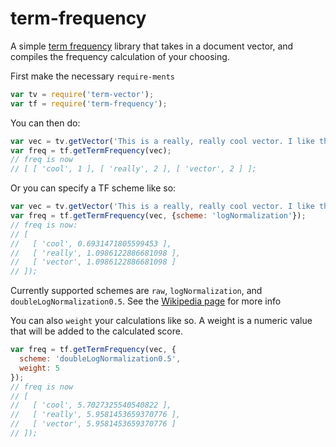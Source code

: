 # term-frequency
A simple [term frequency](https://en.wikipedia.org/wiki/Tf%E2%80%93idf#Term_frequency_2 ) library that takes in a document vector, and compiles the frequency calculation of your choosing.

First make the necessary `require-ments`

```javascript
var tv = require('term-vector');
var tf = require('term-frequency');
```


You can then do:

```javascript
var vec = tv.getVector('This is a really, really cool vector. I like this VeCTor');
var freq = tf.getTermFrequency(vec);
// freq is now
// [ [ 'cool', 1 ], [ 'really', 2 ], [ 'vector', 2 ] ];
```

Or you can specify a TF scheme like so:

```javascript
var vec = tv.getVector('This is a really, really cool vector. I like this VeCTor');
var freq = tf.getTermFrequency(vec, {scheme: 'logNormalization'});
// freq is now:
// [
//   [ 'cool', 0.6931471805599453 ],
//   [ 'really', 1.0986122886681098 ],
//   [ 'vector', 1.0986122886681098 ]
// ]);
```

Currently supported schemes are `raw`, `logNormalization`, and
`doubleLogNormalization0.5`. See the [Wikipedia page](https://en.wikipedia.org/wiki/Tf%E2%80%93idf) for more info

You can also `weight` your calculations like so. A weight is a numeric
value that will be added to the calculated score.

```javascript
var freq = tf.getTermFrequency(vec, {
  scheme: 'doubleLogNormalization0.5', 
  weight: 5
});
// freq is now
// [
//   [ 'cool', 5.7027325540540822 ],
//   [ 'really', 5.9581453659370776 ],
//   [ 'vector', 5.9581453659370776 ] 
// ]);
```
